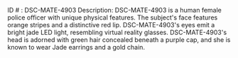 ID # : DSC-MATE-4903
Description: DSC-MATE-4903 is a human female police officer with unique physical features. The subject's face features orange stripes and a distinctive red lip. DSC-MATE-4903's eyes emit a bright jade LED light, resembling virtual reality glasses. DSC-MATE-4903's head is adorned with green hair concealed beneath a purple cap, and she is known to wear Jade earrings and a gold chain.